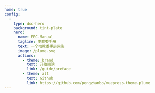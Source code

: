 ```yaml
---
home: true
config:
  -
    type: doc-hero
    background: tint-plate
    hero:
      name: EEC-Manual
      tagline: 电教委手册
      text: 一个电教委手册网站
      image: /plume.svg
      actions:
        - theme: brand
          text: 开始阅读
          link: /guide/preface
        - theme: alt
          text: Github
          link: https://github.com/pengzhanbo/vuepress-theme-plume
---
```

